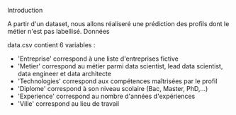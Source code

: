 
Introduction

A partir d'un dataset, nous allons réaliseré une prédiction des profils dont le métier n'est pas labellisé.
Données

data.csv contient 6 variables :

- 'Entreprise' correspond à une liste d'entreprises fictive
- 'Metier' correspond au métier parmi data scientist, lead data scientist, data engineer et data architecte
- 'Technologies' correspond aux compétences maîtrisées par le profil
- 'Diplome' correspond à son niveau scolaire (Bac, Master, PhD,...)
- 'Experience' correspond au nombre d'années d'expériences
- 'Ville' correspond au lieu de travail

